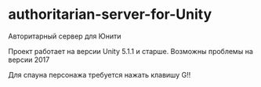 # authoritarian-server-for-Unity
Авторитарный сервер для Юнити

Проект работает на версии Unity 5.1.1 и старше.
Возможны проблемы на версии 2017

Для спауна персонажа требуется нажать клавишу G!!
